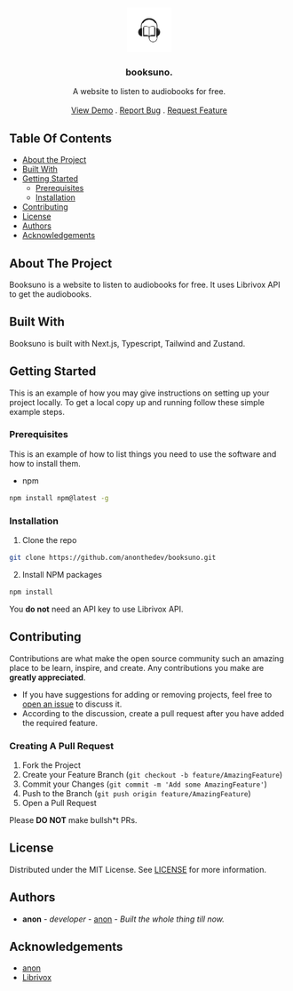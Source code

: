 <br/>
<p align="center">
  <a href="https://github.com/anonthedev/booksuno">
    <img src="public/android-chrome-512x512.png" alt="Logo" width="80" height="80">
  </a>

  <h3 align="center">booksuno.</h3>

  <p align="center">
    A website to listen to audiobooks for free.
    <br/>
    <br/>
    <a target="_blank" href="https://booksuno.xyz">View Demo</a>
    .
    <a href="https://github.com/anonthedev/booksuno/issues">Report Bug</a>
    .
    <a href="https://github.com/anonthedev/booksuno/issues">Request Feature</a>
  </p>
</p>



## Table Of Contents

* [About the Project](#about-the-project)
* [Built With](#built-with)
* [Getting Started](#getting-started)
  * [Prerequisites](#prerequisites)
  * [Installation](#installation)
* [Contributing](#contributing)
* [License](#license)
* [Authors](#authors)
* [Acknowledgements](#acknowledgements)

## About The Project

Booksuno is a website to listen to audiobooks for free. It uses Librivox API to get the audiobooks.

## Built With

Booksuno is built with Next.js, Typescript, Tailwind and Zustand.

## Getting Started

This is an example of how you may give instructions on setting up your project locally.
To get a local copy up and running follow these simple example steps.

### Prerequisites

This is an example of how to list things you need to use the software and how to install them.

* npm

```sh
npm install npm@latest -g
```

### Installation

1. Clone the repo
```sh
git clone https://github.com/anonthedev/booksuno.git
```

2. Install NPM packages

```sh
npm install
```

You **do not** need an API key to use Librivox API.

## Contributing

Contributions are what make the open source community such an amazing place to be learn, inspire, and create. Any contributions you make are **greatly appreciated**.
* If you have suggestions for adding or removing projects, feel free to [open an issue](https://github.com/anonthedev/booksuno/issues/new) to discuss it.
* According to the discussion, create a pull request after you have added the required feature.

### Creating A Pull Request

1. Fork the Project
2. Create your Feature Branch (`git checkout -b feature/AmazingFeature`)
3. Commit your Changes (`git commit -m 'Add some AmazingFeature'`)
4. Push to the Branch (`git push origin feature/AmazingFeature`)
5. Open a Pull Request

Please **DO NOT** make bullsh*t PRs.

## License

Distributed under the MIT License. See [LICENSE](https://github.com/anonthedev/booksuno/blob/main/LICENSE.md) for more information.

## Authors

* **anon** - *developer* - [anon](https://github.com/anonthedev/) - *Built the whole thing till now.*

## Acknowledgements

* [anon](https://github.com/anonthedev)
* [Librivox](https://librivox.org/)
